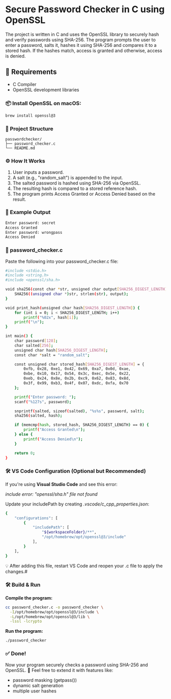 # Secure Password Checker in C using OpenSSL

The project is written in C and uses the OpenSSL library to securely hash and verify passwords using SHA-256. The program prompts the user to enter a password, salts it, hashes it using SHA-256 and compares it to a stored hash. If the hashes match, access is granted and otherwise, access is denied.

## 🧰 Requirements

- C Compiler
- OpenSSL development libraries

### 📦 Install OpenSSL on macOS:

```bash
brew install openssl@3
```

### 📂 Project Structure

```text
passwordchecker/
├── password_checker.c
└── README.md
```

### ⚙️ How It Works

1. User inputs a password.
2. A salt (e.g., "random_salt") is appended to the input.
3. The salted password is hashed using SHA-256 via OpenSSL.
4. The resulting hash is compared to a stored reference hash.
5. The program prints Access Granted or Access Denied based on the result.

### 🧪 Example Output

```bash
Enter password: secret  
Access Granted  
Enter password: wrongpass  
Access Denied
```

### 📄 password_checker.c

Paste the following into your password_checker.c file:

```bash
#include <stdio.h>
#include <string.h>
#include <openssl/sha.h>

void sha256(const char *str, unsigned char output[SHA256_DIGEST_LENGTH]) {
    SHA256((unsigned char *)str, strlen(str), output);
}

void print_hash(unsigned char hash[SHA256_DIGEST_LENGTH]) {
    for (int i = 0; i < SHA256_DIGEST_LENGTH; i++)
        printf("%02x", hash[i]);
    printf("\n");
}

int main() {
    char password[128];
    char salted[256];
    unsigned char hash[SHA256_DIGEST_LENGTH];
    const char *salt = "random_salt";

    const unsigned char stored_hash[SHA256_DIGEST_LENGTH] = {
        0xfb, 0x28, 0xe1, 0x42, 0x69, 0xa7, 0x0d, 0xae,
        0xbe, 0x10, 0x17, 0x54, 0x3c, 0xec, 0x5e, 0x22,
        0xeb, 0x24, 0x8e, 0x2b, 0xc9, 0x62, 0x83, 0x8d,
        0x3f, 0x99, 0xb3, 0x4f, 0x07, 0xdc, 0xfa, 0x70
    };

    printf("Enter password: ");
    scanf("%127s", password);

    snprintf(salted, sizeof(salted), "%s%s", password, salt);
    sha256(salted, hash);

    if (memcmp(hash, stored_hash, SHA256_DIGEST_LENGTH) == 0) {
        printf("Access Granted\n");
    } else {
        printf("Access Denied\n");
    }

    return 0;
}
```

### 🛠️ VS Code Configuration (Optional but Recommended)

If you're using **Visual Studio Code** and see this error:

*include error: "openssl/sha.h" file not found*

Update your includePath by creating *.vscode/c_cpp_properties.json*:

```bash
{
    "configurations": [
        {
            "includePath": [
                "${workspaceFolder}/**",
                "/opt/homebrew/opt/openssl@3/include"
            ],
        }
    ],
}
```

💡 After adding this file, restart VS Code and reopen your .c file to apply the changes.#

### 🛠️ Build & Run

**Compile the program:**
```bash
cc password_checker.c -o password_checker \
  -I/opt/homebrew/opt/openssl@3/include \
  -L/opt/homebrew/opt/openssl@3/lib \
  -lssl -lcrypto
```

**Run the program:**
```bash
./password_checker
```

### ✅ Done!

Now your program securely checks a password using SHA-256 and OpenSSL. 🎉
Feel free to extend it with features like:

- password masking (getpass())
- dynamic salt generation
- multiple user hashes
